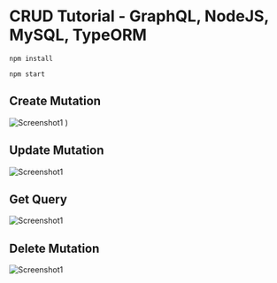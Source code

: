 
# CRUD Tutorial - GraphQL, NodeJS, MySQL, TypeORM


`npm install`

`npm start`

## Create Mutation
![Screenshot1](https://img001.prntscr.com/file/img001/y4eiXKbOST2Z1m4jg9qbdw.png)
)

## Update Mutation
![Screenshot1](https://img001.prntscr.com/file/img001/nXroN4ADTbmSA5R5j_pUUg.png)

## Get Query
![Screenshot1](https://img001.prntscr.com/file/img001/1wYyUkG5RzaicFvP9_ygGw.png)

## Delete Mutation
![Screenshot1](https://img001.prntscr.com/file/img001/Mkis6IUqTAK9-YD7QO1lpQ.png)
